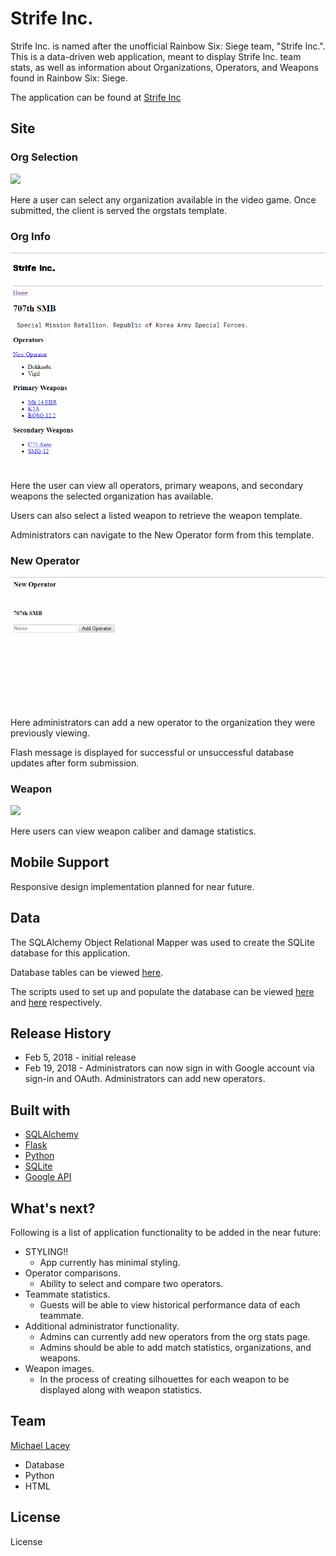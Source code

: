 # Strife Inc.



Strife Inc. is named after the unofficial Rainbow Six: Siege team, "Strife Inc.". This is a data-driven web application, meant to display Strife Inc. team stats, as well as information about Organizations, Operators, and Weapons found in Rainbow Six: Siege.  

The application can be found at [Strife Inc](https://strifeinc.herokuapp.com)

## Site


### Org Selection


![](images/screenshots/orgs.png)

Here a user can select any organization available in the video game. Once submitted, the client is served the orgstats template.


### Org Info

![](images/screenshots/org.png)

Here the user can view all operators, primary weapons, and secondary weapons the selected organization has available.

Users can also select a listed weapon to retrieve the weapon template.

Administrators can navigate to the New Operator form from this template.


### New Operator

![](images/screenshots/newoperator.png)

Here administrators can add a new operator to the organization they were previously viewing.

Flash message is displayed for successful or unsuccessful database updates after form submission.


### Weapon


![](images/screenshots/weapon.png)

Here users can view weapon caliber and damage statistics.


## Mobile Support


Responsive design implementation planned for near future.


## Data


The SQLAlchemy Object Relational Mapper was used to create the SQLite database for this application. 

Database tables can be viewed [here](https://github.com/laceymwes/strife_inc/blob/master/Modeling/tables.png).

The scripts used to set up and populate the database can be viewed [here](https://github.com/laceymwes/strife_inc/blob/master/database_setup.py) and [here](https://github.com/laceymwes/strife_inc/blob/master/create_database.py) respectively.

## Release History


* Feb 5, 2018 - initial release
* Feb 19, 2018 - Administrators can now sign in with Google account via sign-in and OAuth. Administrators can add new operators.


## Built with


* [SQLAlchemy](https://www.sqlalchemy.org/)
* [Flask](http://flask.pocoo.org/docs/0.12/)
* [Python](https://python.org)
* [SQLite](https://sqlite.org)
* [Google API](https://developers.google.com/api-client-library/)

## What's next?


Following is a list of application functionality to be added in the near future:

* STYLING!!
	- App currently has minimal styling.
* Operator comparisons.
	- Ability to select and compare two operators.
* Teammate statistics.
	- Guests will be able to view historical performance data of each teammate.
* Additional administrator functionality.
	- Admins can currently add new operators from the org stats page.
	- Admins should be able to add match statistics, organizations, and weapons.
* Weapon images.
	- In the process of creating silhouettes for each weapon to be displayed along with weapon statistics. 
 
## Team


[Michael Lacey](https://github.com/laceymwes)

* Database
* Python
* HTML


## License


License